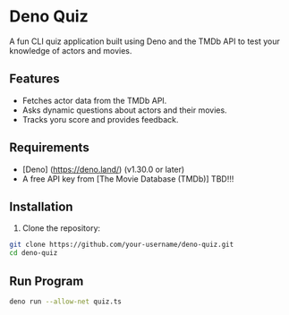 # Deno Quiz

A fun CLI quiz application built using Deno and the TMDb API to test your knowledge of actors and movies.

## Features
- Fetches actor data from the TMDb API.
- Asks dynamic questions about actors and their movies.
- Tracks yoru score and provides feedback.

## Requirements
- [Deno] (https://deno.land/) (v1.30.0 or later)
- A free API key from [The Movie Database (TMDb)] TBD!!!

## Installation
1. Clone the repository:
```bash
git clone https://github.com/your-username/deno-quiz.git
cd deno-quiz
```

## Run Program
```bash
deno run --allow-net quiz.ts
```